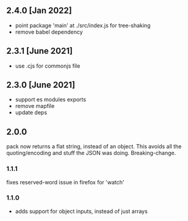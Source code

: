 ## 2.4.0 [Jan 2022]
- point package 'main' at ./src/index.js for tree-shaking
- remove babel dependency

## 2.3.1 [June 2021]

- use .cjs for commonjs file

## 2.3.0 [June 2021]

- support es modules exports
- remove mapfile
- update deps

## 2.0.0

pack now returns a flat string, instead of an object. This avoids all the quoting/encoding and stuff the JSON was doing. Breaking-change.

### 1.1.1

fixes reserved-word issue in firefox for 'watch'

### 1.1.0

- adds support for object inputs, instead of just arrays
